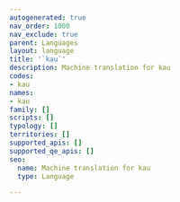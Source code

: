 ```yaml
---
autogenerated: true
nav_order: 1000
nav_exclude: true
parent: Languages
layout: language
title: '`kau`'
description: Machine translation for kau
codes:
- kau
names:
- kau
family: []
scripts: []
typology: []
territories: []
supported_apis: []
supported_qe_apis: []
seo:
  name: Machine translation for kau
  type: Language

---
```


